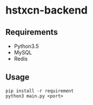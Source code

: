 # hstxcn-backend
## Requirements
* Python3.5
* MySQL
* Redis

## Usage
`pip install -r requirement`  
`python3 main.py <port>`

